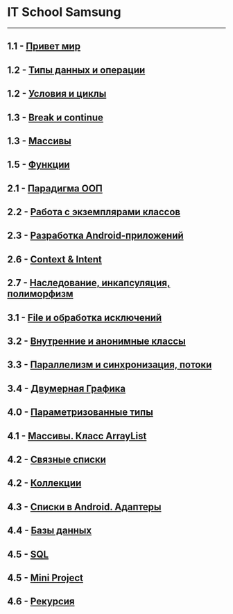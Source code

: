 # IT School Samsung
---
1.1 - [Привет мир](https://docs.google.com/presentation/d/1FetiBt7sjFJpVboqF-Y9uno1KXK_YYjMp4P6BYVq2MM/edit?usp=sharing)
---
1.2 - [Типы данных и операции](https://docs.google.com/presentation/d/1R1ABiAvsilrUjb6qotIdKuvoUtONM71Wb32LtNyGq5g/edit?usp=sharing)
---
1.2 - [Условия и циклы](https://docs.google.com/presentation/d/1G3peIAIKWxd0lPsTX1Gg92sKM9bWOUm88WA7lHsUO9w/edit?usp=sharing)
---
1.3 - [Break и continue](https://docs.google.com/presentation/d/1iOcZBNvxppMnyjSwUZAj7bqavk_OX1570pMBwwhtYKo/edit?usp=sharing)
---
1.3 - [Массивы](https://docs.google.com/presentation/d/1gO8lxUpm3JfCdyTrS1q44bHXhlM2bmvWr4AQEqCXTfI/edit?usp=sharing)
---
1.5 - [Функции](https://docs.google.com/presentation/d/1wFLkaj20S6ofaswXi-eoJ8DWoo7Wpyfl7RJqIqr5FHU/edit?usp=sharing)
---
2.1 - [Парадигма ООП](https://docs.google.com/presentation/d/1FPj_2GpvfSY8AdF3XJd5I2cn1aFLTv4kO45jE_ldRQs/edit?usp=sharing)
---
2.2 - [Работа с экземплярами классов](https://docs.google.com/presentation/d/1p0ewcZuGPzcfaomfK4167tj7NRqv9DOw5LNVih7EuUE/edit?usp=sharing)
---
2.3 - [Разработка Android-приложений](https://docs.google.com/presentation/d/1EYlOFAWfyhrLkpbtnScV_vBo1M-vKrcUozz7DMZ2Ew8/edit?usp=sharing)
---
2.6 - [Context & Intent](https://docs.google.com/presentation/d/1TKE4izChkP_euy9i5UAa9ziQ34gWQXEOK7cjIReC_BA/edit?usp=sharing)
---
2.7 - [Наследование, инкапсуляция, полиморфизм](https://docs.google.com/presentation/d/1ZGAXb2GoH4Li5siJBjy8oR75UWMoRI2K43XEaM7Enkg/edit?usp=sharing)
---
3.1 - [File и обработка исключений](https://docs.google.com/presentation/d/1QwPecdAPDhPGa-jsjF2Y12OtJi6t8LfSl5QJ4wDwO2s/edit?usp=sharing)
---
3.2 - [Внутренние и анонимные классы](https://docs.google.com/presentation/d/1zGVzNflkgyEeX0FSi4MAYZUhhMfMUlOT8JMUHCylYkE/edit?usp=sharing)
---
3.3 -  [Параллелизм и синхронизация, потоки](https://docs.google.com/presentation/d/1-0cal4jI1qcD9-2BfiB6_qQj7axk9kn-W_aGmOmLApo/edit?usp=sharing)
---
3.4 - [Двумерная Графика](https://docs.google.com/presentation/d/1KESOden2F3vytsr5cVFspb-x7uozShbGdsxW9OZGBlI/edit?usp=sharing)
---
4.0 - [Параметризованные типы](https://docs.google.com/presentation/d/1TrAT5Rab1z4YyWX0q99mOndqsZdmCY3RQSU-I1iD4ow/edit?usp=sharing)
---
4.1 - [Массивы. Класс ArrayList](https://docs.google.com/presentation/d/1CkYwZDN-1r9vjy6IyeLK4vaDGer-OgKQpAmhN98Hp1E/edit?usp=sharing)
---
4.2 - [Связные списки](https://docs.google.com/presentation/d/1k9cqG4T-3MZ_rIreScQSSGvkXMG0-lMoywPjlnCw0ko/edit?usp=sharing)
---
4.2 - [Коллекции](https://docs.google.com/presentation/d/1rBfIL5TSMfh_UvZsVMRR4bIgouUUAFo8r8RuT8CncHM/edit?usp=sharing)
---
4.3 - [Списки в Android. Адаптеры](https://docs.google.com/presentation/d/1xpe7DhTWLvLS2abTxAoBFauJFDmVPufF5Kk8hjwqPOU/edit?usp=sharing)
---
4.4 - [Базы данных](https://docs.google.com/presentation/d/1m2xnR3Hhe2MZ4pDPIXCIAl1pZ_4a3d5tayaj-TzkOVw/edit?usp=sharing)
---
4.5 - [SQL](https://docs.google.com/presentation/d/1sGruJxqMagn46pVd2owwuMcMNc0H64gUGn7005v5Y4w/edit?usp=sharing)
---
4.5 - [Mini Project](https://docs.google.com/presentation/d/1BZalgIOXAPeSFo7ma9MRr0MHQeVFPrqpyFLcyMqPONE/edit?usp=sharing)
---
4.6 - [Рекурсия](https://docs.google.com/presentation/d/1WYSQbv13-_PDcXPh2uh2rJtHSLGoWt2aSfXVpxKucL8/edit?usp=sharing)
---